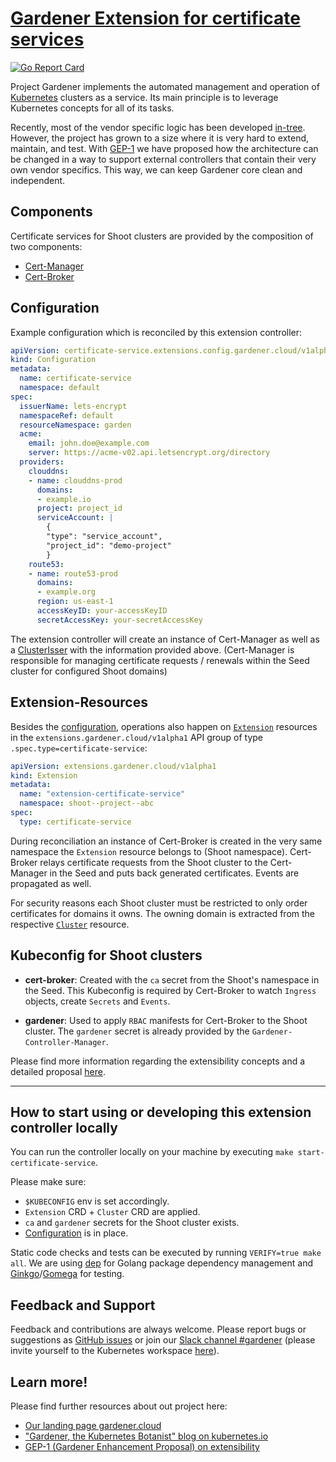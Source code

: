 # [Gardener Extension for certificate services](https://gardener.cloud)

[![Go Report Card](https://goreportcard.com/badge/github.com/gardener/gardener-extensions/controllers/extension-certificate-service)](https://goreportcard.com/report/github.com/gardener/gardener-extensions/controllers/extension-certificate-service)

Project Gardener implements the automated management and operation of [Kubernetes](https://kubernetes.io/) clusters as a service. Its main principle is to leverage Kubernetes concepts for all of its tasks.

Recently, most of the vendor specific logic has been developed [in-tree](https://github.com/gardener/gardener). However, the project has grown to a size where it is very hard to extend, maintain, and test. With [GEP-1](https://github.com/gardener/gardener/blob/master/docs/proposals/01-extensibility.md) we have proposed how the architecture can be changed in a way to support external controllers that contain their very own vendor specifics. This way, we can keep Gardener core clean and independent.

## Components
Certificate services for Shoot clusters are provided by the composition of two components:

- [Cert-Manager](https://github.com/jetstack/cert-manager)
- [Cert-Broker](https://github.com/gardener/cert-broker)

## Configuration
Example configuration which is reconciled by this extension controller:
```yaml
apiVersion: certificate-service.extensions.config.gardener.cloud/v1alpha1
kind: Configuration
metadata:
  name: certificate-service
  namespace: default
spec:
  issuerName: lets-encrypt
  namespaceRef: default
  resourceNamespace: garden
  acme:
    email: john.doe@example.com
    server: https://acme-v02.api.letsencrypt.org/directory
  providers:
    clouddns:
    - name: clouddns-prod
      domains:
      - example.io
      project: project_id
      serviceAccount: |
        {
        "type": "service_account",
        "project_id": "demo-project"
        }
    route53:
    - name: route53-prod
      domains:
      - example.org
      region: us-east-1
      accessKeyID: your-accessKeyID
      secretAccessKey: your-secretAccessKey
```

The extension controller will create an instance of Cert-Manager as well as a [ClusterIsser](https://docs.cert-manager.io/en/latest/reference/clusterissuers.html) with the information provided above.
(Cert-Manager is responsible for managing certificate requests / renewals within the Seed cluster for configured Shoot domains)

## Extension-Resources
Besides the [configuration](#Configuration), operations also happen on [`Extension`](https://github.com/gardener/gardener/blob/master/pkg/apis/extensions/v1alpha1/types_extension.go) resources in the `extensions.gardener.cloud/v1alpha1` API group of type `.spec.type=certificate-service`:

```yaml
apiVersion: extensions.gardener.cloud/v1alpha1
kind: Extension
metadata:
  name: "extension-certificate-service"
  namespace: shoot--project--abc
spec:
  type: certificate-service
```

During reconciliation an instance of Cert-Broker is created in the very same namespace the `Extension` resource belongs to (Shoot namespace). Cert-Broker relays certificate requests from the Shoot cluster to the Cert-Manager in the Seed and puts back generated certificates. Events are propagated as well.

For security reasons each Shoot cluster must be restricted to only order certificates for domains it owns. The owning domain is extracted from the respective [`Cluster`](https://github.com/gardener/gardener/blob/master/pkg/apis/extensions/v1alpha1/types_cluster.go) resource.

## Kubeconfig for Shoot clusters

* **cert-broker**: Created with the `ca` secret from the Shoot's namespace in the Seed. This Kubeconfig is required by Cert-Broker to watch `Ingress` objects, create `Secrets` and `Events`.
  
* **gardener**: Used to apply `RBAC` manifests for Cert-Broker to the Shoot cluster. The `gardener` secret is already provided by the `Gardener-Controller-Manager`.


Please find more information regarding the extensibility concepts and a detailed proposal [here](https://github.com/gardener/gardener/blob/master/docs/proposals/01-extensibility.md).

----

## How to start using or developing this extension controller locally

You can run the controller locally on your machine by executing `make start-certificate-service`. 

Please make sure:
- `$KUBECONFIG` env is set accordingly.
- `Extension` CRD + `Cluster` CRD are applied.
- `ca` and `gardener` secrets for the Shoot cluster exists.
- [Configuration](#Configuration) is in place.

Static code checks and tests can be executed by running `VERIFY=true make all`. We are using [dep](https://github.com/golang/dep) for Golang package dependency management and [Ginkgo](https://github.com/onsi/ginkgo)/[Gomega](https://github.com/onsi/gomega) for testing.

## Feedback and Support

Feedback and contributions are always welcome. Please report bugs or suggestions as [GitHub issues](https://github.com/gardener/gardener-extensions/issues) or join our [Slack channel #gardener](https://kubernetes.slack.com/messages/gardener) (please invite yourself to the Kubernetes workspace [here](http://slack.k8s.io)).

## Learn more!

Please find further resources about out project here:

* [Our landing page gardener.cloud](https://gardener.cloud/)
* ["Gardener, the Kubernetes Botanist" blog on kubernetes.io](https://kubernetes.io/blog/2018/05/17/gardener/)
* [GEP-1 (Gardener Enhancement Proposal) on extensibility](https://github.com/gardener/gardener/blob/master/docs/proposals/01-extensibility.md)
